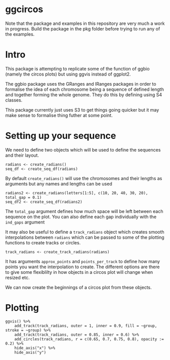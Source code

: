 # ggcircos

Note that the package and examples in this repository are very much a work in progress.
Build the package in the pkg folder before trying to run any of the examples.

# Intro
This package is attempting to replicate some of the function of ggbio (namely the circos plots) but using ggvis instead of ggplot2.

The ggbio package uses the GRanges and IRanges packages in order to formalise the idea of each chromosome being a sequence of defined length and together forming the whole genome.
They do this by defining using S4 classes.

This package currently just uses S3 to get things going quicker but it may make sense to formalise thing futher at some point.

# Setting up your sequence
We need to define two objects which will be used to define the sequences and their layout.

```{r}
radians <- create_radians()
seq_df <- create_seq_df(radians)
```

By default `create_radians()` will use the chromosomes and their lengths as arguments but any names and lengths can be used

```{r}
radians2 <- create_radians(letters[1:5], c(10, 20, 40, 30, 20), total_gap = 0.1)
seq_df2 <- create_seq_df(radians2)
```

The `total_gap` argument defines how much space will be left between each sequence on the plot. You can also define each gap individually with the `ind_gaps` argument

It may also be useful to define a `track_radians` object which creates smooth interpolations between `radians` which can be passed to some of the plotting functions to create tracks or circles.

```{r}
track_radians <- create_track_radians(radians)
```

It has arguments `approx_points` and `points_per_track` to define how many points you want the interpolation to create. The different options are there to give some flexiblilty in how objects in a circos plot will change when resized etc.

We can now create the beginnings of a circos plot from these objects.

# Plotting

```{r}
ggvis() %>%
    add_track(track_radians, outer = 1, inner = 0.9, fill = ~group, stroke = ~group) %>%
    add_track(track_radians, outer = 0.85, inner = 0.6) %>%
    add_circles(track_radians, r = c(0.65, 0.7, 0.75, 0.8), opacity := 0.2) %>%
    hide_axis("x") %>%
    hide_axis("y")
```
